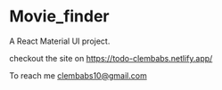 # Movie_finder

A React Material UI project.

checkout the site on https://todo-clembabs.netlify.app/


To reach me clembabs10@gmail.com

